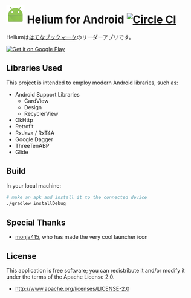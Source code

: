 # ![](app/src/main/res/mipmap-mdpi/ic_launcher.png) Helium for Android [![Circle CI](https://circleci.com/gh/gfx/Android-Helium/tree/master.svg?style=svg)](https://circleci.com/gh/gfx/Android-Helium/tree/master)

Heliumは[はてなブックマーク](http://b.hatena.ne.jp/)のリーダーアプリです。

<a href="https://play.google.com/store/apps/details?id=com.github.gfx.helium&hl=ja&utm_source=global_co&utm_medium=prtnr&utm_content=Mar2515&utm_campaign=PartBadge&pcampaignid=MKT-AC-global-none-all-co-pr-py-PartBadges-Oct1515-1"><img width="200" alt="Get it on Google Play" src="https://play.google.com/intl/en_us/badges/images/apps/en-play-badge.png" /></a>

## Libraries Used

This project is intended to employ modern Android libraries, such as:

* Android Support Libraries
  * CardView
  * Design
  * RecyclerView
* OkHttp
* Retrofit
* RxJava / RxT4A
* Google Dagger
* ThreeTenABP
* Glide

## Build

In your local machine:

```sh
# make an apk and install it to the connected device
./gradlew installDebug
```

## Special Thanks

* [monja415](https://github.com/monja415), who has made the very cool launcher icon

## License

This application is free software; you can redistribute it and/or modify it
under the terms of the Apache License 2.0.

* http://www.apache.org/licenses/LICENSE-2.0
